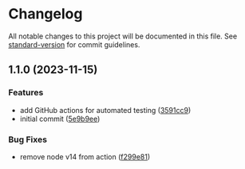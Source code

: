 # Changelog

All notable changes to this project will be documented in this file. See [standard-version](https://github.com/conventional-changelog/standard-version) for commit guidelines.

## 1.1.0 (2023-11-15)

### Features

- add GitHub actions for automated testing ([3591cc9](https://github.com/ahmtsen/failure-or/commit/3591cc95b8bb98cc8d5965b3cecfd2ff5938e961))
- initial commit ([5e9b9ee](https://github.com/ahmtsen/failure-or/commit/5e9b9eee0d18cdfd446215ddabdfdaa1fc35fa38))

### Bug Fixes

- remove node v14 from action ([f299e81](https://github.com/ahmtsen/failure-or/commit/f299e814cf7c9915f1b123cc3a033893e67106f0))
